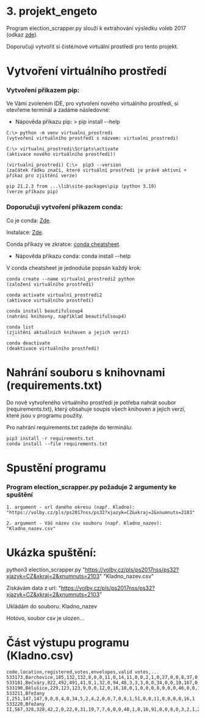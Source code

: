 # 3. projekt_engeto
Program election_scrapper.py slouží k extrahování výsledku voleb 2017 (odkaz [zde](https://volby.cz/pls/ps2017nss/ps3?xjazyk=CZ)).

Doporučuji vytvořit si čisté/nové virtuální prostředí pro tento projekt.

# Vytvoření virtuálního prostředí

### Vytvoření příkazem pip:
Ve Vámi zvoleném IDE, pro vytvoření nového virtuálního prostředí, si otevřeme terminál a zadáme následovné:

- Nápověda příkazu pip: > pip install --help

```
C:\> python -m venv virtualni_prostredi
(vytvoření virtuálního prostředí s názvem: virtualni_prostredi)

C:\> virtualni_prostredi\Scripts\activate
(aktivace nového virtuálního prostředí))

(virtualni_prostredi) C:\>  pip3 --version
(začátek řádku značí, které virtuální prostředí je právě aktivní + příkaz pro zjištění verze)

pip 21.2.3 from ...\lib\site-packages\pip (python 3.10)
(verze příkazu pip)
```

### Doporučuji vytvoření příkazem conda:

Co je conda: [Zde](https://docs.conda.io/en/latest/).

Instalace: [Zde](https://docs.conda.io/en/latest/miniconda.html).

Conda příkazy ve zkratce: [conda cheatsheet](https://docs.conda.io/projects/conda/en/4.6.0/_downloads/52a95608c49671267e40c689e0bc00ca/conda-cheatsheet.pdf).

- Nápověda příkazu conda: conda install --help

V conda cheatsheet je jednoduše popsán každý krok:

```
conda create --name virtualní_prostredi2 python
(založení virtuálního prostředí)

conda activate virtualní_prostredi2 
(aktivace virtuálního prostředí)

conda install beautifulsoup4
(nahrání knihovny, například beautifulsoup4)

conda list
(zjištění aktuálních knihoven a jejich verzí)

conda deactivate
(deaktivace virtuálního prostředí)
```

# Nahrání souboru s knihovnami (requirements.txt)

Do nově vytvořeného virtuálního prostředí je potřeba nahrát soubor (requirements.txt), který obsahuje soupis všech knihoven a jejich verzí, které jsou v programu použity.

Pro nahrání requirements.txt zadejte do terminálu:

```
pip3 install -r requirements.txt
conda install --file requirements.txt
```

# Spustění programu

### Program election_scrapper.py požaduje 2 argumenty ke spuštění
```
1. argument - url daného okresu (např. Kladno): "https://volby.cz/pls/ps2017nss/ps32?xjazyk=CZ&xkraj=2&xnumnuts=2103"

2. argument - Váš název csv souboru (např. Kladno_nazev): "Kladno_nazev.csv"
```

# Ukázka spuštění:

python3 election_scrapper.py "https://volby.cz/pls/ps2017nss/ps32?xjazyk=CZ&xkraj=2&xnumnuts=2103" "Kladno_nazev.csv"

Získávám data z url: "https://volby.cz/pls/ps2017nss/ps32?xjazyk=CZ&xkraj=2&xnumnuts=2103"

Ukládám do souboru: Kladno_nazev

Hotovo, soubor csv je ulozen...

# Část výstupu programu (Kladno.csv)

```
code,location,registered,votes,envelopes,valid votes,...
533173,Barchovice,185,132,132,8,0,0,11,0,14,11,0,0,2,1,0,27,0,0,8,37,0,2,2,0,1,0,1,7,0
533181,Bečváry,822,492,491,41,0,1,32,0,94,48,3,3,3,0,0,34,0,0,10,167,0,3,6,0,2,0,2,41,1
533190,Bělušice,229,123,123,9,0,0,12,0,16,18,0,1,0,0,0,8,0,0,0,46,0,0,1,0,0,0,0,12,0
533211,Břežany I,251,147,147,9,0,0,4,0,34,5,2,4,2,0,0,7,0,0,1,51,0,0,11,0,0,0,0,16,1
533220,Břežany II,567,328,328,42,2,0,22,0,31,19,7,7,6,0,0,48,1,0,16,91,0,0,8,0,3,2,1,20,2
```
